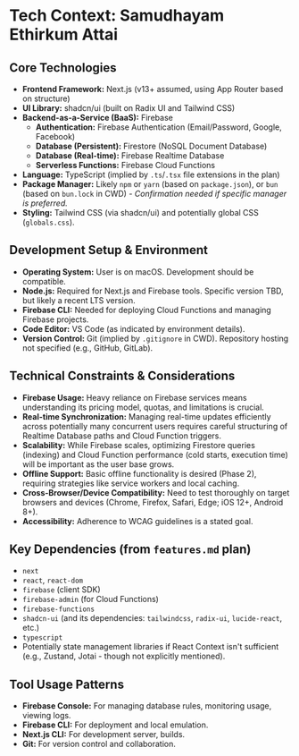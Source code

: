 # Tech Context: Samudhayam Ethirkum Attai

## Core Technologies

- **Frontend Framework:** Next.js (v13+ assumed, using App Router based on structure)
- **UI Library:** shadcn/ui (built on Radix UI and Tailwind CSS)
- **Backend-as-a-Service (BaaS):** Firebase
  - **Authentication:** Firebase Authentication (Email/Password, Google, Facebook)
  - **Database (Persistent):** Firestore (NoSQL Document Database)
  - **Database (Real-time):** Firebase Realtime Database
  - **Serverless Functions:** Firebase Cloud Functions
- **Language:** TypeScript (implied by `.ts`/`.tsx` file extensions in the plan)
- **Package Manager:** Likely `npm` or `yarn` (based on `package.json`), or `bun` (based on `bun.lock` in CWD) - _Confirmation needed if specific manager is preferred._
- **Styling:** Tailwind CSS (via shadcn/ui) and potentially global CSS (`globals.css`).

## Development Setup & Environment

- **Operating System:** User is on macOS. Development should be compatible.
- **Node.js:** Required for Next.js and Firebase tools. Specific version TBD, but likely a recent LTS version.
- **Firebase CLI:** Needed for deploying Cloud Functions and managing Firebase projects.
- **Code Editor:** VS Code (as indicated by environment details).
- **Version Control:** Git (implied by `.gitignore` in CWD). Repository hosting not specified (e.g., GitHub, GitLab).

## Technical Constraints & Considerations

- **Firebase Usage:** Heavy reliance on Firebase services means understanding its pricing model, quotas, and limitations is crucial.
- **Real-time Synchronization:** Managing real-time updates efficiently across potentially many concurrent users requires careful structuring of Realtime Database paths and Cloud Function triggers.
- **Scalability:** While Firebase scales, optimizing Firestore queries (indexing) and Cloud Function performance (cold starts, execution time) will be important as the user base grows.
- **Offline Support:** Basic offline functionality is desired (Phase 2), requiring strategies like service workers and local caching.
- **Cross-Browser/Device Compatibility:** Need to test thoroughly on target browsers and devices (Chrome, Firefox, Safari, Edge; iOS 12+, Android 8+).
- **Accessibility:** Adherence to WCAG guidelines is a stated goal.

## Key Dependencies (from `features.md` plan)

- `next`
- `react`, `react-dom`
- `firebase` (client SDK)
- `firebase-admin` (for Cloud Functions)
- `firebase-functions`
- `shadcn-ui` (and its dependencies: `tailwindcss`, `radix-ui`, `lucide-react`, etc.)
- `typescript`
- Potentially state management libraries if React Context isn't sufficient (e.g., Zustand, Jotai - though not explicitly mentioned).

## Tool Usage Patterns

- **Firebase Console:** For managing database rules, monitoring usage, viewing logs.
- **Firebase CLI:** For deployment and local emulation.
- **Next.js CLI:** For development server, builds.
- **Git:** For version control and collaboration.
